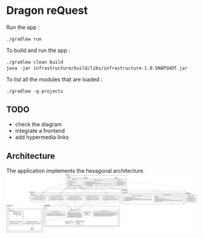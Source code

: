 # Dragon reQuest

Run the app :

```shell script
./gradlew run
```

To build and run the app :

```shell script
./gradlew clean build
java -jar infrastructure/build/libs/infrastructure-1.0-SNAPSHOT.jar
```

To list all the modules that are loaded :

```shell script
./gradlew -q projects
```

## TODO

- check the diagram
- integrate a frontend
- add hypermedia links

## Architecture

The application implements the hexagonal architecture.
<img src="./doc/hexagonal-architecture.svg">
